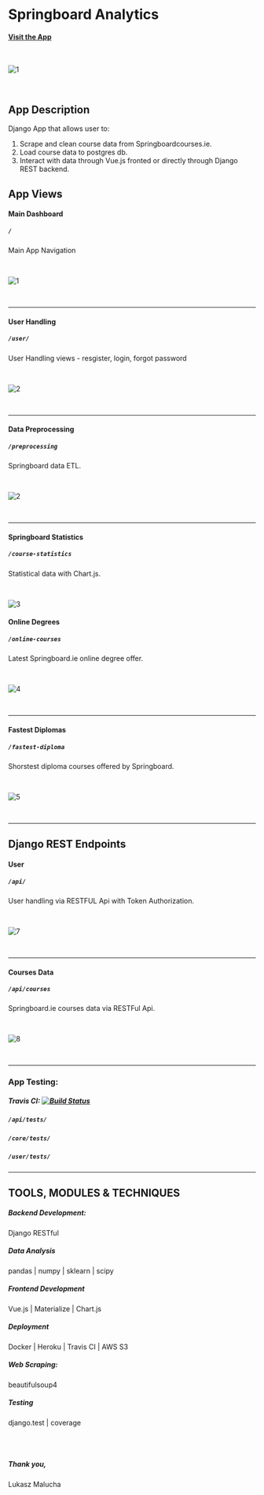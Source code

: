 # Springboard Analytics


#### [Visit the App](https://springboardanalytics.herokuapp.com/)

<br>

![1](https://user-images.githubusercontent.com/26208598/71312488-7b575e00-2423-11ea-9001-304de387c566.PNG)

<br>

## App Description

Django App that allows user to:

1. Scrape and clean course data from Springboardcourses.ie.
2. Load course data to postgres db.
2. Interact with data through Vue.js fronted or directly through Django REST backend.


## App Views

#### Main Dashboard
##### `/`

Main App Navigation

<br>

![1](https://user-images.githubusercontent.com/26208598/71312488-7b575e00-2423-11ea-9001-304de387c566.PNG)

<br>

-----------------


#### User Handling
##### `/user/`

 User Handling views - resgister, login, forgot password

<br>

![2](https://user-images.githubusercontent.com/26208598/53902094-592d5480-4038-11e9-8000-704917c1da6a.jpg)

<br>

-----------------

#### Data Preprocessing
##### `/preprocessing`

 Springboard data ETL.

<br>

![2](https://user-images.githubusercontent.com/26208598/71312489-7b575e00-2423-11ea-83cb-5a7de7cab667.PNG)

<br>

-----------------

#### Springboard Statistics
##### `/course-statistics`

 Statistical data with Chart.js.

<br>

![3](https://user-images.githubusercontent.com/26208598/71312490-7b575e00-2423-11ea-8fd8-bd7712209c3a.PNG)

#### Online Degrees
##### `/online-courses`

 Latest Springboard.ie online degree offer.

<br>

![4](https://user-images.githubusercontent.com/26208598/71312491-7beff480-2423-11ea-9b0a-a64cdb9fbd7c.PNG)

<br>

-----------------

#### Fastest Diplomas
##### `/fastest-diploma`

 Shorstest diploma courses offered by Springboard.

<br>

![5](https://user-images.githubusercontent.com/26208598/71312492-7beff480-2423-11ea-90a2-cd0d6561b0ed.PNG)

<br>

-----------------

## Django REST Endpoints

#### User
##### `/api/`

 User handling via RESTFUL Api with Token Authorization.

<br>

![7](https://user-images.githubusercontent.com/26208598/53902106-5fbbcc00-4038-11e9-9ed0-848d3e11c1da.png)

<br>

-----------------

#### Courses Data
##### `/api/courses`

 Springboard.ie courses data via RESTFul Api.

<br>

![8](https://user-images.githubusercontent.com/26208598/53902109-60ecf900-4038-11e9-8eda-d26e51ea516a.jpg)

<br>

-----------------

### App Testing:

##### Travis CI: [![Build Status](https://travis-ci.com/LukaszMalucha/Springboard-Insights.svg?branch=master)](https://travis-ci.com/LukaszMalucha/Springboard-Insights)
##### `/api/tests/`
##### `/core/tests/` 
##### `/user/tests/`

-----------------

## TOOLS, MODULES & TECHNIQUES

##### Backend Development:
Django RESTful

##### Data Analysis
pandas | numpy | sklearn | scipy

##### Frontend Development
Vue.js | Materialize | Chart.js

##### Deployment
Docker | Heroku | Travis CI | AWS S3

##### Web Scraping:
beautifulsoup4

##### Testing
django.test | coverage



<br>
<br>

##### Thank you,

Lukasz Malucha



